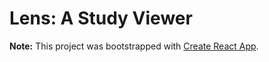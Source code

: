 # Lens: A Study Viewer

**Note:** This project was bootstrapped with [Create React App](https://github.com/facebook/create-react-app).
